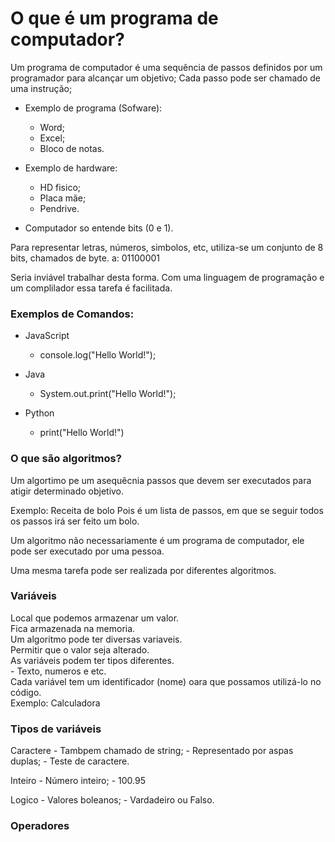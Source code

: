 # O que é um programa de computador?

 Um programa de computador é uma sequência de passos definidos por um programador para alcançar um objetivo;
 Cada passo pode ser chamado de uma instrução;
 * Exemplo de programa (Sofware):
   - Word;
   - Excel;
   - Bloco de notas.

 * Exemplo de hardware:
   - HD fisico;
   - Placa mãe;
   - Pendrive.

 * Computador so entende bits (0 e 1).

 Para representar letras, números, simbolos, etc, utiliza-se um conjunto de 8 bits, chamados de byte.
   a: 01100001

 Seria inviável trabalhar desta forma. Com uma linguagem de programação e um complilador essa tarefa é facilitada.

<p>

### Exemplos de Comandos:

 * JavaScript
   - console.log("Hello World!");

 * Java
   - System.out.print("Hello World!");

 * Python
   - print("Hello World!")
 
<p>

### O que são algoritmos?

   Um algortimo pe um asequêcnia passos que devem ser executados para atigir determinado objetivo.

   Exemplo:
   Receita de bolo
   Pois é um lista de passos, em que se seguir todos os passos irá ser feito um bolo.

   Um algoritmo não necessariamente é um programa de computador, ele pode ser executado por uma pessoa.

   Uma mesma tarefa pode ser realizada por diferentes algoritmos.

<p>

### Variáveis
  
   Local que podemos armazenar um valor.<br>
   Fica armazenada na memoria.<br>
   Um algoritmo pode ter diversas variaveis.<br>
   Permitir que o valor seja alterado.<br>
   As variáveis podem ter tipos diferentes.<br>
     - Texto, numeros e etc.<br>
   Cada variável tem um identificador (nome) oara que possamos utilizá-lo no código.<br>
   Exemplo: Calculadora<br>

<p>

### Tipos de variáveis

  Caractere
    - Tambpem chamado de string;
    - Representado por aspas duplas;
    - Teste de caractere.

  Inteiro
    - Número inteiro;
    - 100.95

  Logico
    - Valores boleanos;
    - Vardadeiro ou Falso.

<p>

### Operadores


